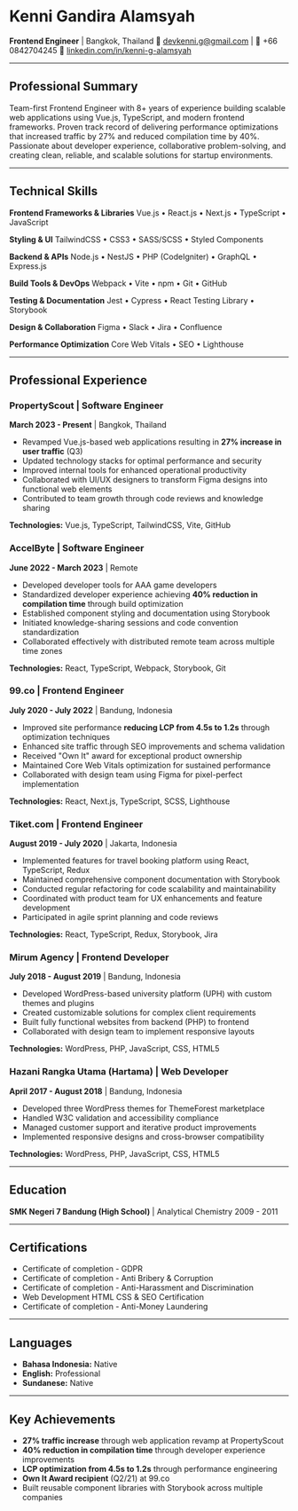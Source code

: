 # Kenni Gandira Alamsyah

**Frontend Engineer** | Bangkok, Thailand
📧 devkenni.g@gmail.com | 📱 +66 0842704245
🔗 [linkedin.com/in/kenni-g-alamsyah](https://linkedin.com/in/kenni-g-alamsyah)

---

## Professional Summary

Team-first Frontend Engineer with 8+ years of experience building scalable web applications using Vue.js, TypeScript, and modern frontend frameworks. Proven track record of delivering performance optimizations that increased traffic by 27% and reduced compilation time by 40%. Passionate about developer experience, collaborative problem-solving, and creating clean, reliable, and scalable solutions for startup environments.

---

## Technical Skills

**Frontend Frameworks & Libraries**
Vue.js • React.js • Next.js • TypeScript • JavaScript

**Styling & UI**
TailwindCSS • CSS3 • SASS/SCSS • Styled Components

**Backend & APIs**
Node.js • NestJS • PHP (CodeIgniter) • GraphQL • Express.js

**Build Tools & DevOps**
Webpack • Vite • npm • Git • GitHub

**Testing & Documentation**
Jest • Cypress • React Testing Library • Storybook

**Design & Collaboration**
Figma • Slack • Jira • Confluence

**Performance Optimization**
Core Web Vitals • SEO • Lighthouse

---

## Professional Experience

### PropertyScout | Software Engineer
**March 2023 - Present** | Bangkok, Thailand

- Revamped Vue.js-based web applications resulting in **27% increase in user traffic** (Q3)
- Updated technology stacks for optimal performance and security
- Improved internal tools for enhanced operational productivity
- Collaborated with UI/UX designers to transform Figma designs into functional web elements
- Contributed to team growth through code reviews and knowledge sharing

**Technologies:** Vue.js, TypeScript, TailwindCSS, Vite, GitHub

### AccelByte | Software Engineer
**June 2022 - March 2023** | Remote

- Developed developer tools for AAA game developers
- Standardized developer experience achieving **40% reduction in compilation time** through build optimization
- Established component styling and documentation using Storybook
- Initiated knowledge-sharing sessions and code convention standardization
- Collaborated effectively with distributed remote team across multiple time zones

**Technologies:** React, TypeScript, Webpack, Storybook, Git

### 99.co | Frontend Engineer
**July 2020 - July 2022** | Bandung, Indonesia

- Improved site performance **reducing LCP from 4.5s to 1.2s** through optimization techniques
- Enhanced site traffic through SEO improvements and schema validation
- Received "Own It" award for exceptional product ownership
- Maintained Core Web Vitals optimization for sustained performance
- Collaborated with design team using Figma for pixel-perfect implementation

**Technologies:** React, Next.js, TypeScript, SCSS, Lighthouse

### Tiket.com | Frontend Engineer
**August 2019 - July 2020** | Jakarta, Indonesia

- Implemented features for travel booking platform using React, TypeScript, Redux
- Maintained comprehensive component documentation with Storybook
- Conducted regular refactoring for code scalability and maintainability
- Coordinated with product team for UX enhancements and feature development
- Participated in agile sprint planning and code reviews

**Technologies:** React, TypeScript, Redux, Storybook, Jira

### Mirum Agency | Frontend Developer
**July 2018 - August 2019** | Bandung, Indonesia

- Developed WordPress-based university platform (UPH) with custom themes and plugins
- Created customizable solutions for complex client requirements
- Built fully functional websites from backend (PHP) to frontend
- Collaborated with design team to implement responsive layouts

**Technologies:** WordPress, PHP, JavaScript, CSS, HTML5

### Hazani Rangka Utama (Hartama) | Web Developer
**April 2017 - August 2018** | Bandung, Indonesia

- Developed three WordPress themes for ThemeForest marketplace
- Handled W3C validation and accessibility compliance
- Managed customer support and iterative product improvements
- Implemented responsive designs and cross-browser compatibility

**Technologies:** WordPress, PHP, JavaScript, CSS, HTML5

---

## Education

**SMK Negeri 7 Bandung (High School)** | Analytical Chemistry
2009 - 2011

---

## Certifications

- Certificate of completion - GDPR
- Certificate of completion - Anti Bribery & Corruption
- Certificate of completion - Anti-Harassment and Discrimination
- Web Development HTML CSS & SEO Certification
- Certificate of completion - Anti-Money Laundering

---

## Languages

- **Bahasa Indonesia:** Native
- **English:** Professional
- **Sundanese:** Native

---

## Key Achievements

- **27% traffic increase** through web application revamp at PropertyScout
- **40% reduction in compilation time** through developer experience improvements
- **LCP optimization from 4.5s to 1.2s** through performance engineering
- **Own It Award recipient** (Q2/21) at 99.co
- Built reusable component libraries with Storybook across multiple companies
